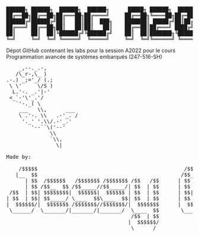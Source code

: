 <pre>
██████╗ ██████╗  ██████╗  ██████╗      █████╗ ██████╗  ██████╗ ██████╗ ██████╗ 
██╔══██╗██╔══██╗██╔═══██╗██╔════╝     ██╔══██╗╚════██╗██╔═████╗╚════██╗╚════██╗
██████╔╝██████╔╝██║   ██║██║  ███╗    ███████║ █████╔╝██║██╔██║ █████╔╝ █████╔╝
██╔═══╝ ██╔══██╗██║   ██║██║   ██║    ██╔══██║██╔═══╝ ████╔╝██║██╔═══╝ ██╔═══╝ 
██║     ██║  ██║╚██████╔╝╚██████╔╝    ██║  ██║███████╗╚██████╔╝███████╗███████╗
╚═╝     ╚═╝  ╚═╝ ╚═════╝  ╚═════╝     ╚═╝  ╚═╝╚══════╝ ╚═════╝ ╚══════╝╚══════╝
</pre>
Dépot GitHub contenant les labs pour la session A2022 pour le cours Programmation avancée de systèmes embarqués (247-516-SH)
<pre>
    _,--._.-,
   /\_r-,\_ )
.-.) _;='_/ (.;
 \ \'     \/S )
  L.'-. _.'|-'
 <_`-'\'_.'/
   `'-._( \
    ___   \\,      ___
    \ .'-. \\   .-'_. /
     '._' '.\\/.-'_.'
        '--``\('--'
              \\
              `\\,
                \|

Made by: 

    /$$$$$                                               /$$$$$$     /$$      /$$    
   |__  $$                                              /$$__  $$   | $$$    /$$$    
      | $$  /$$$$$$   /$$$$$$$ /$$$$$$$ /$$   /$$      | $$  \__/   | $$$$  /$$$$    
      | $$ /$$__  $$ /$$_____//$$_____/| $$  | $$      | $$ /$$$$   | $$ $$/$$ $$    
 /$$  | $$| $$$$$$$$|  $$$$$$|  $$$$$$ | $$  | $$      | $$|_  $$   | $$  $$$| $$    
| $$  | $$| $$_____/ \____  $$\____  $$| $$  | $$      | $$  \ $$   | $$\  $ | $$    
|  $$$$$$/|  $$$$$$$ /$$$$$$$//$$$$$$$/|  $$$$$$$      |  $$$$$$//$$| $$ \/  | $$ /$$
 \______/  \_______/|_______/|_______/  \____  $$       \______/|__/|__/     |__/|__/
                                        /$$  | $$                                    
                                       |  $$$$$$/                                    
                                        \______/     
</pre>
